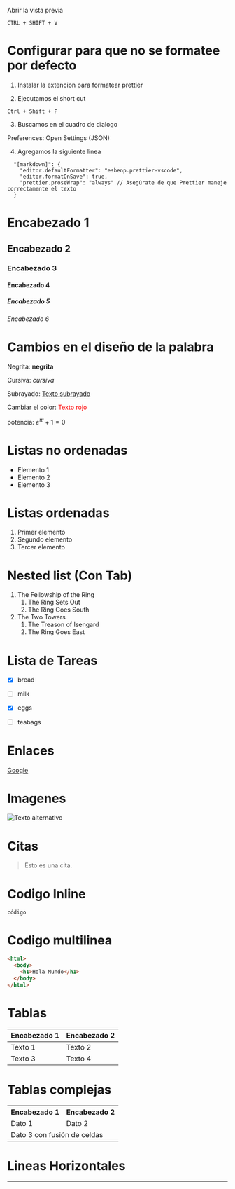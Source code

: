 Abrir la vista previa

```
CTRL + SHIFT + V
```

# Configurar para que no se formatee por defecto

1. Instalar la extencion para formatear prettier

2. Ejecutamos el short cut

```
Ctrl + Shift + P
```

3. Buscamos en el cuadro de dialogo

Preferences: Open Settings (JSON)

4. Agregamos la siguiente linea

```
  "[markdown]": {
    "editor.defaultFormatter": "esbenp.prettier-vscode",
    "editor.formatOnSave": true,
    "prettier.proseWrap": "always" // Asegúrate de que Prettier maneje correctamente el texto
  }

```

# Encabezado 1

## Encabezado 2

### Encabezado 3

#### Encabezado 4

##### Encabezado 5

###### Encabezado 6

# Cambios en el diseño de la palabra

Negrita: **negrita**

Cursiva: _cursiva_

Subrayado: <u>Texto subrayado</u>

Cambiar el color: <span style="color: red;">Texto rojo</span>

potencia: $e^{\pi i} + 1 = 0$

# Listas no ordenadas

- Elemento 1
- Elemento 2
- Elemento 3

# Listas ordenadas

1. Primer elemento
2. Segundo elemento
3. Tercer elemento

# Nested list (Con Tab)

1. The Fellowship of the Ring
   1. The Ring Sets Out
   2. The Ring Goes South
2. The Two Towers
   1. The Treason of Isengard
   2. The Ring Goes East

# Lista de Tareas

- [x] bread

- [ ] milk

- [x] eggs

- [ ] teabags

# Enlaces

[Google](https://www.google.com)

# Imagenes

![Texto alternativo](url_de_la_imagen.jpg)

# Citas

> Esto es una cita.

# Codigo Inline

`código`

# Codigo multilinea

```html
<html>
  <body>
    <h1>Hola Mundo</h1>
  </body>
</html>
```

# Tablas

| Encabezado 1 | Encabezado 2 |
| ------------ | ------------ |
| Texto 1      | Texto 2      |
| Texto 3      | Texto 4      |

# Tablas complejas

<table>
  <tr>
    <th>Encabezado 1</th>
    <th>Encabezado 2</th>
  </tr>
  <tr>
    <td>Dato 1</td>
    <td>Dato 2</td>
  </tr>
  <tr>
    <td colspan="2">Dato 3 con fusión de celdas</td>
  </tr>
</table>

# Lineas Horizontales

---
